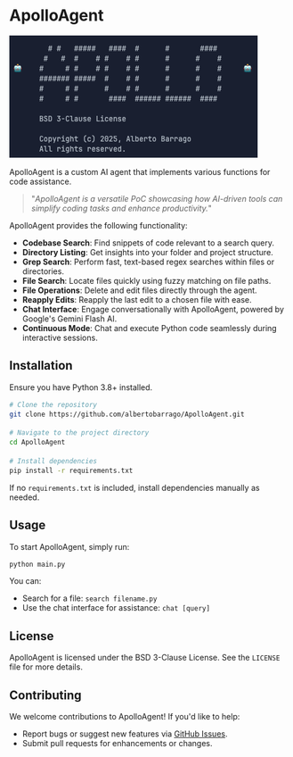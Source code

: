 # ApolloAgent

![img_1.png](screen.png)

ApolloAgent is a custom AI agent that implements various functions for code assistance.

> "_ApolloAgent is a versatile PoC showcasing how AI-driven tools can simplify coding tasks and enhance productivity._"

ApolloAgent provides the following functionality:

- **Codebase Search**: Find snippets of code relevant to a search query.
- **Directory Listing**: Get insights into your folder and project structure.
- **Grep Search**: Perform fast, text-based regex searches within files or directories.
- **File Search**: Locate files quickly using fuzzy matching on file paths.
- **File Operations**: Delete and edit files directly through the agent.
- **Reapply Edits**: Reapply the last edit to a chosen file with ease.
- **Chat Interface**: Engage conversationally with ApolloAgent, powered by Google's Gemini Flash AI.
- **Continuous Mode**: Chat and execute Python code seamlessly during interactive sessions.

## Installation

Ensure you have Python 3.8+ installed.

```bash
# Clone the repository
git clone https://github.com/albertobarrago/ApolloAgent.git

# Navigate to the project directory
cd ApolloAgent

# Install dependencies
pip install -r requirements.txt
```

If no `requirements.txt` is included, install dependencies manually as needed.

## Usage

To start ApolloAgent, simply run:

```bash
python main.py
```

You can:
- Search for a file: `search filename.py`
- Use the chat interface for assistance: `chat [query]`

## License

ApolloAgent is licensed under the BSD 3-Clause License. See the `LICENSE` file for more details.

## Contributing

We welcome contributions to ApolloAgent! If you'd like to help:
- Report bugs or suggest new features via [GitHub Issues](https://github.com/albertobarrago/ApolloAgent/issues).
- Submit pull requests for enhancements or changes.
